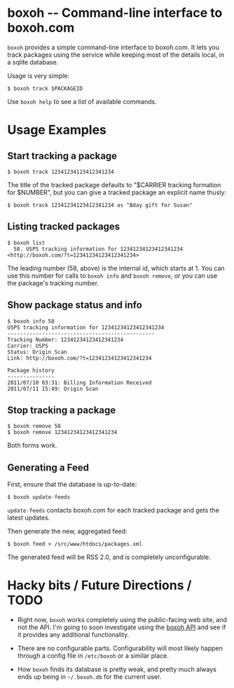 boxoh -- Command-line interface to boxoh.com
============================================

`boxoh` provides a simple command-line interface to boxoh.com.  It lets you
track packages using the service while keeping most of the details local, in a
sqlite database.

Usage is very simple:

    $ boxoh track $PACKAGEID

Use `boxoh help` to see a list of available commands.

Usage Examples
==============

Start tracking a package
------------------------

    $ boxoh track 12341234123412341234

The title of the tracked package defaults to "$CARRIER tracking formation for $NUMBER", but you can give a tracked package an explicit name thusly:

    $ boxoh track 12341234123412341234 as "Bday gift for Susan"

Listing tracked packages
------------------------

    $ boxoh list
      58. USPS tracking information for 12341234123412341234 <http://boxoh.com/?t=12341234123412341234>

The leading number (58, above) is the internal id, which starts at 1.  You can use this number for calls to `boxoh info` and `boxoh remove`, or you can use the package's tracking number.

Show package status and info
----------------------------

    $ boxoh info 58
    USPS tracking information for 12341234123412341234
    -----------------------------------------------
    Tracking Number: 12341234123412341234
    Carrier: USPS
    Status: Origin Scan
    Link: http://boxoh.com/?t=12341234123412341234

    Package history
    ---------------
    2011/07/10 03:31: Billing Information Received
    2011/07/11 15:49: Origin Scan

Stop tracking a package
-----------------------

    $ boxoh remove 58
    $ boxoh remove 12341234123412341234

Both forms work.

Generating a Feed
-----------------

First, ensure that the database is up-to-date:

    $ boxoh update-feeds

`update-feeds` contacts boxoh.com for each tracked package and gets the latest updates.

Then generate the new, aggregated feed:

    $ boxoh feed > /src/www/htdocs/packages.xml

The generated feed will be RSS 2.0, and is completely unconfigurable.

Hacky bits / Future Directions / TODO
=====================================

  * Right now, `boxoh` works completely using the public-facing web site, and
    not the API.  I'm going to soon investigate using the [boxoh API](http://boxoh.com/api/docs/) and
    see if it provides any additional functionality.

  * There are no configurable parts.  Configurability will most likely happen
    through a config file in `/etc/boxoh` or a similar place.

  * How `boxoh` finds its database is pretty weak, and pretty much always ends
    up being in `~/.boxoh.db` for the current user.
